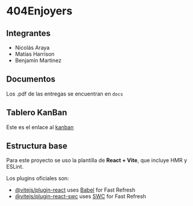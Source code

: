 # 404Enjoyers

## Integrantes

- Nicolás Araya
- Matías Harrison
- Benjamín Martinez

## Documentos
Los .pdf de las entregas se encuentran en ```docs```

## Tablero KanBan
Este es el enlace al [kanban](https://github.com/users/nicolasaat/projects/1/views/1)

## Estructura base

Para este proyecto se uso la plantilla de **React + Vite**, que incluye HMR y ESLint.

Los plugins oficiales son:

- [@vitejs/plugin-react](https://github.com/vitejs/vite-plugin-react/blob/main/packages/plugin-react/README.md) uses [Babel](https://babeljs.io/) for Fast Refresh
- [@vitejs/plugin-react-swc](https://github.com/vitejs/vite-plugin-react-swc) uses [SWC](https://swc.rs/) for Fast Refresh